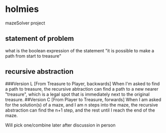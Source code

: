 # holmies
mazeSolver project

## statement of problem
what is the boolean expression of the statement
  "it is possible to make a path from start to treasure"

## recursive abstraction
###Version L
[From Treasure to Player, backwards]
When I'm asked to 
find a path to treasure,
the recursive abtraction can 
find a path to a new nearer "treasure", which is a legal spot that is immediately next to the original treasure. 
##Version C
[From Player to Treasure, forwards]
When I am asked for the solution(s) of a maze,
and I am n steps into the maze,
the recursive abstraction can find the n+1 step, and the
rest until I reach the end of the maze.

Will pick one/combine later after discussion in person
